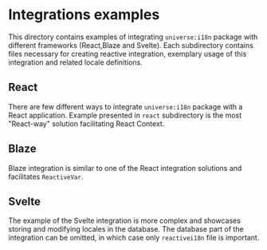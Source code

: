 # Integrations examples

This directory contains examples of integrating `universe:i18n` package with different frameworks (React,Blaze and Svelte). Each subdirectory contains files necessary for creating reactive integration, exemplary usage of this integration and related locale definitions.

## React

There are few different ways to integrate `universe:i18n` package with a React application. Example presented in `react` subdirectory is the most "React-way" solution facilitating React Context.

## Blaze

Blaze integration is similar to one of the React integration solutions and facilitates <code>ReactiveVar</code>.

## Svelte

The example of the Svelte integration is more complex and showcases storing and modifying locales in the database. The database part of the integration can be omitted, in which case only `reactivei18n` file is important.
